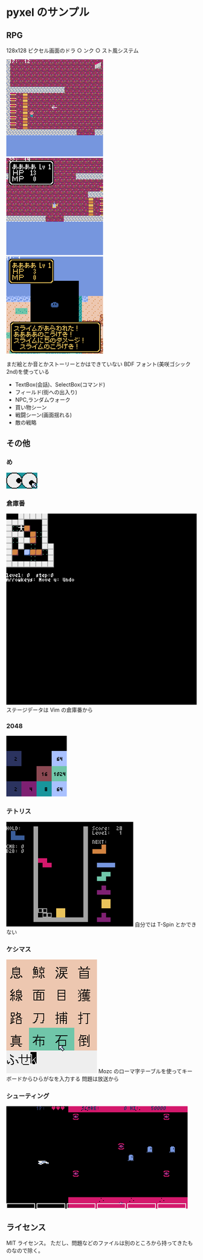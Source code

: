# pyxel のサンプル

## RPG

128x128 ピクセル画面のドラ ○ ンク ○ スト風システム

![](rpg1.gif)　![](rpg2.gif)　![](rpg3.gif)

まだ絵とか音とかストーリーとかはできていない
BDF フォント(美咲ゴシック 2nd)を使っている

- TextBox(会話)、SelectBox(コマンド)
- フィールド(街への出入り)
- NPC,ランダムウォーク
- 買い物シーン
- 戦闘シーン(画面揺れる)
- 敵の戦略

## その他

### め

![](eyes.png)

### 倉庫番

![](sokoban.png)
ステージデータは Vim の倉庫番から

### 2048

![](2048.png)

### テトリス

![](tetris.png)
自分では T-Spin とかできない

### ケシマス

![](keshimasu.png)
Mozc のローマ字テーブルを使ってキーボードからひらがなを入力する
問題は放送から

### シューティング

![](shooting.png)

## ライセンス

MIT ライセンス。
ただし、問題などのファイルは別のところから持ってきたものなので除く。
